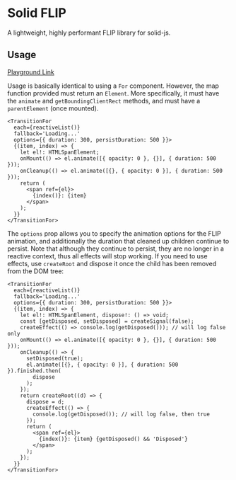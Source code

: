 # Solid FLIP

A lightweight, highly performant FLIP library for solid-js.

## Usage

[Playground Link](https://playground.solidjs.com/?hash=506309423&version=1.0.0)

Usage is basically identical to using a `For` component. However, the map function provided must return an `Element`. More specifically, it must have the `animate` and `getBoundingClientRect` methods, and must have a `parentElement` (once mounted).

```tsx
<TransitionFor
  each={reactiveList()}
  fallback='Loading...'
  options={{ duration: 300, persistDuration: 500 }}>
  {(item, index) => {
    let el!: HTMLSpanElement;
    onMount(() => el.animate([{ opacity: 0 }, {}], { duration: 500 }));
    onCleanup(() => el.animate([{}, { opacity: 0 }], { duration: 500 }));
    return (
      <span ref={el}>
        {index()}: {item}
      </span>
    );
  }}
</TransitionFor>
```

The `options` prop allows you to specify the animation options for the FLIP animation, and additionally the duration that cleaned up children continue to persist. Note that although they continue to persist, they are no longer in a reactive context, thus all effects will stop working. If you need to use effects, use `createRoot` and dispose it once the child has been removed from the DOM tree:

```tsx
<TransitionFor
  each={reactiveList()}
  fallback='Loading...'
  options={{ duration: 300, persistDuration: 500 }}>
  {(item, index) => {
    let el!: HTMLSpanElement, dispose!: () => void;
    const [getDisposed, setDisposed] = createSignal(false);
    createEffect(() => console.log(getDisposed())); // will log false only
    onMount(() => el.animate([{ opacity: 0 }, {}], { duration: 500 }));
    onCleanup(() => {
      setDisposed(true);
      el.animate([{}, { opacity: 0 }], { duration: 500 }).finished.then(
        dispose
      );
    });
    return createRoot((d) => {
      dispose = d;
      createEffect(() => {
        console.log(getDisposed()); // will log false, then true
      });
      return (
        <span ref={el}>
          {index()}: {item} {getDisposed() && 'Disposed'}
        </span>
      );
    });
  }}
</TransitionFor>
```
